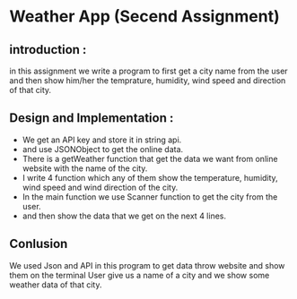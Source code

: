 # Weather App (Secend Assignment)

## introduction :
in this assignment we write a program to first get a city name from the user and then show him/her the temprature, humidity, wind speed and direction of that city.

## Design and Implementation :
- We get an API key and store it in string api.
- and use JSONObject to get the online data.
- There is a getWeather function that get the data we want from online website with the name of the city.
- I write 4 function which any of them show the temperature, humidity, wind speed and wind direction of the city.
- In the main function we use Scanner function to get the city from the user.
- and then show the data that we get on the next 4 lines.

## Conlusion
We used Json and API in this program to get data throw website and show them on the terminal 
User give us a name of a city and we show some weather data of that city.
